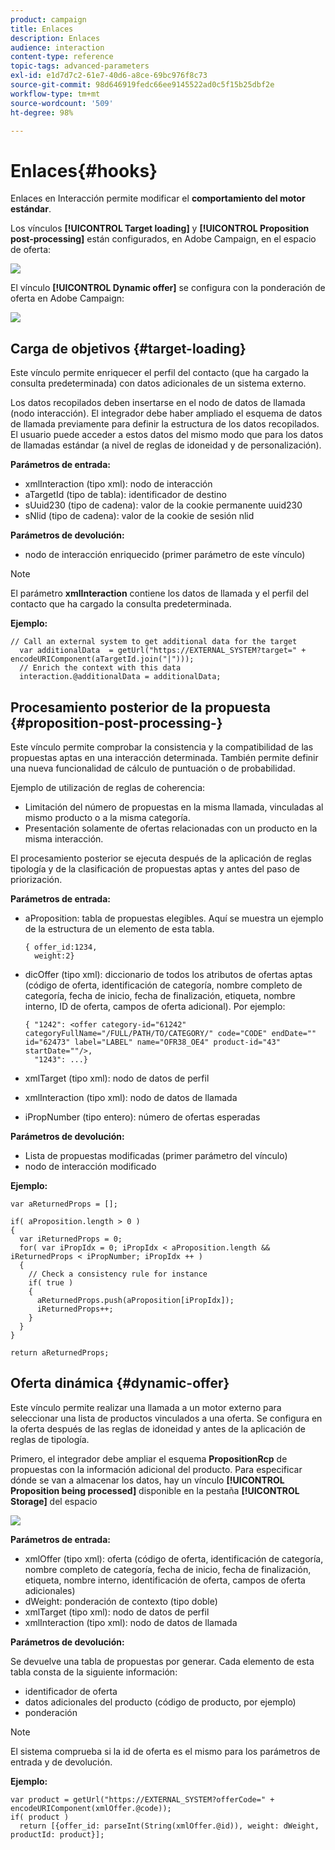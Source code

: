 ```yaml
---
product: campaign
title: Enlaces
description: Enlaces
audience: interaction
content-type: reference
topic-tags: advanced-parameters
exl-id: e1d7d7c2-61e7-40d6-a8ce-69bc976f8c73
source-git-commit: 98d646919fedc66ee9145522ad0c5f15b25dbf2e
workflow-type: tm+mt
source-wordcount: '509'
ht-degree: 98%

---
```


# Enlaces{#hooks}

Enlaces en Interacción permite modificar el **comportamiento del motor estándar**.

Los vínculos **[!UICONTROL Target loading]** y **[!UICONTROL Proposition post-processing]** están configurados, en Adobe Campaign, en el espacio de oferta:

![](assets/interaction_hooks_1.png)

El vínculo **[!UICONTROL Dynamic offer]** se configura con la ponderación de oferta en Adobe Campaign:

![](assets/interaction_hooks_2.png)

## Carga de objetivos {#target-loading}

Este vínculo permite enriquecer el perfil del contacto (que ha cargado la consulta predeterminada) con datos adicionales de un sistema externo.

Los datos recopilados deben insertarse en el nodo de datos de llamada (nodo interacción). El integrador debe haber ampliado el esquema de datos de llamada previamente para definir la estructura de los datos recopilados. El usuario puede acceder a estos datos del mismo modo que para los datos de llamadas estándar (a nivel de reglas de idoneidad y de personalización).

**Parámetros de entrada:**

* xmlInteraction (tipo xml): nodo de interacción
* aTargetId (tipo de tabla): identificador de destino
* sUuid230 (tipo de cadena): valor de la cookie permanente uuid230
* sNlid (tipo de cadena): valor de la cookie de sesión nlid

**Parámetros de devolución:**

* nodo de interacción enriquecido (primer parámetro de este vínculo)

>[!NOTE]
>
>El parámetro **xmlInteraction** contiene los datos de llamada y el perfil del contacto que ha cargado la consulta predeterminada.

**Ejemplo:**

```
// Call an external system to get additional data for the target
  var additionalData  = getUrl("https://EXTERNAL_SYSTEM?target=" + encodeURIComponent(aTargetId.join("|")));
  // Enrich the context with this data
  interaction.@additionalData = additionalData;
```

## Procesamiento posterior de la propuesta {#proposition-post-processing-}

Este vínculo permite comprobar la consistencia y la compatibilidad de las propuestas aptas en una interacción determinada. También permite definir una nueva funcionalidad de cálculo de puntuación o de probabilidad.

Ejemplo de utilización de reglas de coherencia:

* Limitación del número de propuestas en la misma llamada, vinculadas al mismo producto o a la misma categoría.
* Presentación solamente de ofertas relacionadas con un producto en la misma interacción.

El procesamiento posterior se ejecuta después de la aplicación de reglas tipología y de la clasificación de propuestas aptas y antes del paso de priorización.

**Parámetros de entrada:**

* aProposition: tabla de propuestas elegibles. Aquí se muestra un ejemplo de la estructura de un elemento de esta tabla.

   ```
   { offer_id:1234,
     weight:2}
   ```

* dicOffer (tipo xml): diccionario de todos los atributos de ofertas aptas (código de oferta, identificación de categoría, nombre completo de categoría, fecha de inicio, fecha de finalización, etiqueta, nombre interno, ID de oferta, campos de oferta adicional). Por ejemplo:

   ```
   { "1242": <offer category-id="61242" categoryFullName="/FULL/PATH/TO/CATEGORY/" code="CODE" endDate="" id="62473" label="LABEL" name="OFR38_OE4" product-id="43" startDate=""/>,
     "1243": ...}
   ```

* xmlTarget (tipo xml): nodo de datos de perfil
* xmlInteraction (tipo xml): nodo de datos de llamada
* iPropNumber (tipo entero): número de ofertas esperadas

**Parámetros de devolución:**

* Lista de propuestas modificadas (primer parámetro del vínculo)
* nodo de interacción modificado

**Ejemplo:**

```
var aReturnedProps = [];

if( aProposition.length > 0 )
{
  var iReturnedProps = 0;
  for( var iPropIdx = 0; iPropIdx < aProposition.length && iReturnedProps < iPropNumber; iPropIdx ++ )
  {
    // Check a consistency rule for instance
    if( true )
    {
      aReturnedProps.push(aProposition[iPropIdx]);
      iReturnedProps++;
    }
  }
}

return aReturnedProps;
```

## Oferta dinámica {#dynamic-offer}

Este vínculo permite realizar una llamada a un motor externo para seleccionar una lista de productos vinculados a una oferta. Se configura en la oferta después de las reglas de idoneidad y antes de la aplicación de reglas de tipología.

Primero, el integrador debe ampliar el esquema **PropositionRcp** de propuestas con la información adicional del producto. Para especificar dónde se van a almacenar los datos, hay un vínculo **[!UICONTROL Proposition being processed]** disponible en la pestaña **[!UICONTROL Storage]** del espacio

![](assets/interaction_hooks_3.png)

**Parámetros de entrada:**

* xmlOffer (tipo xml): oferta (código de oferta, identificación de categoría, nombre completo de categoría, fecha de inicio, fecha de finalización, etiqueta, nombre interno, identificación de oferta, campos de oferta adicionales)
* dWeight: ponderación de contexto (tipo doble)
* xmlTarget (tipo xml): nodo de datos de perfil
* xmlInteraction (tipo xml): nodo de datos de llamada

**Parámetros de devolución:**

Se devuelve una tabla de propuestas por generar. Cada elemento de esta tabla consta de la siguiente información:

* identificador de oferta
* datos adicionales del producto (código de producto, por ejemplo)
* ponderación

>[!NOTE]
>
>El sistema comprueba si la id de oferta es el mismo para los parámetros de entrada y de devolución.

**Ejemplo:**

```
var product = getUrl("https://EXTERNAL_SYSTEM?offerCode=" + encodeURIComponent(xmlOffer.@code));
if( product )
  return [{offer_id: parseInt(String(xmlOffer.@id)), weight: dWeight, productId: product}];
```
